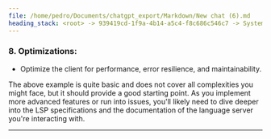 ```yaml
---
file: /home/pedro/Documents/chatgpt_export/Markdown/New chat (6).md
heading_stack: <root> -> 939419cd-1f9a-4b14-a5c4-f8c686c546c7 -> System -> cf7ce9cd-1485-4499-8db2-790cdb33bfa5 -> System -> aaa28ed6-cb96-4b34-83e2-1af608c1efe6 -> User -> 39c1f41f-bbb3-4e15-a1fd-7c423cdab44b -> Assistant -> 1. **Understanding the Protocol Specifications:** -> 2. **Setup a Socket Connection:** -> 3. **Message Encoding/Decoding:** -> 4. **Implementing LSP Methods:** -> 5. **Handling Server Responses and Notifications:** -> 6. **Error Handling:** -> 7. **Testing and Debugging:** -> 8. **Optimizations:**
---
```

### 8. **Optimizations:**
   - Optimize the client for performance, error resilience, and maintainability.

The above example is quite basic and does not cover all complexities you might face, but it should provide a good starting point. As you implement more advanced features or run into issues, you'll likely need to dive deeper into the LSP specifications and the documentation of the language server you're interacting with.

---
